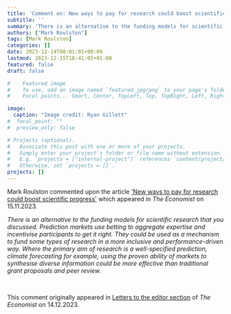 ```yaml
---
title: 'Comment on: New ways to pay for research could boost scientific progress'
subtitle: ''
summary: 'There is an alternative to the funding models for scientific research that you discussed: prediction markets.'
authors: ["Mark Roulston"]
tags: [Mark Roulston]
categories: []
date: 2023-12-14T00:01:01+00:00
lastmod: 2023-12-15T18:41:05+01:00
featured: false
draft: false

#    Featured image
#    To use, add an image named `featured.jpg/png` to your page's folder.
#    Focal points... Smart, Center, TopLeft, Top, TopRight, Left, Right, BottomLeft, Bottom, BottomRight.

image: 
  caption: "Image credit: Ryan Gillett"
#  focal_point: ""
#  preview_only: false

# Projects (optional).
#   Associate this post with one or more of your projects.
#   Simply enter your project's folder or file name without extension.
#   E.g. `projects = ["internal-project"]` references `content/project/deep-learning/index.md`.
#   Otherwise, set `projects = []`.
projects: []
---
```


Mark Roulston commented upon the article ['New ways to pay for research could boost scientific progress'](https://www.economist.com/science-and-technology/2023/11/15/new-ways-to-pay-for-research-could-boost-scientific-progress) which appeared in *The Economist* on 15.11.2023. 

*There is an alternative to the funding models for scientific research that you discussed. Prediction markets use betting to aggregate expertise and incentivise participants to get it right. They could be used as a mechanism to fund some types of research in a more inclusive and performance-driven way. Where the primary aim of research is a well-specified prediction, climate forecasting for example, using the proven ability of markets to synthesise diverse information could be more effective than traditional grant proposals and peer review.*


<br>

This comment originally appeared in [Letters to the editor section](https://www.economist.com/letters/2023/12/14/letters-to-the-editor) of *The Economist* on 14.12.2023. 

<br>
